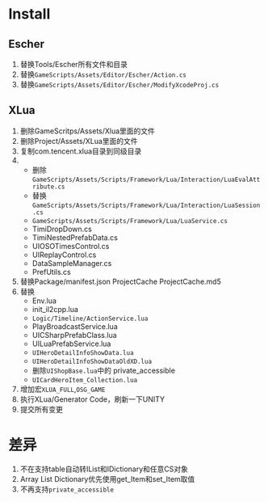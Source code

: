 # Install
## Escher
1. 替换Tools/Escher所有文件和目录
2. 替换`GameScripts/Assets/Editor/Escher/Action.cs`
3. 替换`GameScripts/Assets/Editor/Escher/ModifyXcodeProj.cs`
## XLua
1. 删除GameScritps/Assets/Xlua里面的文件
2. 删除Project/Assets/XLua里面的文件
3. 复制com.tencent.xlua目录到同级目录
4.  - 删除`GameScripts/Assets/Scripts/Framework/Lua/Interaction/LuaEvalAttribute.cs`
    - 替换`GameScripts/Assets/Scripts/Framework/Lua/Interaction/LuaSession.cs`
    - `GameScripts/Assets/Scripts/Framework/Lua/LuaService.cs`
    - TimiDropDown.cs
    - TimiNestedPrefabData.cs
    - UIOSOTimesControl.cs
    - UIReplayControl.cs
    - DataSampleManager.cs
    - PrefUtils.cs
5. 替换Package/manifest.json ProjectCache ProjectCache.md5
6. 替换
    - Env.lua
    - init_il2cpp.lua
    - `Logic/Timeline/ActionService.lua`
    - PlayBroadcastService.lua
    - UICSharpPrefabClass.lua
    - UILuaPrefabService.lua
    - `UIHeroDetailInfoShowData.lua`
    - `UIHeroDetailInfoShowDataOldXD.lua`
    - 删除`UIShopBase.lua`中的 private_accessible
    - `UICardHeroItem_Collection.lua`
7. 增加宏`XLUA_FULL`,`OSG_GAME`
8. 执行XLua/Generator Code，刷新一下UNITY
9. 提交所有变更
# 差异
1. 不在支持table自动转IList和IDictionary和任意CS对象
2. Array List Dictionary优先使用get_Item和set_Item取值
3. 不再支持`private_accessible`